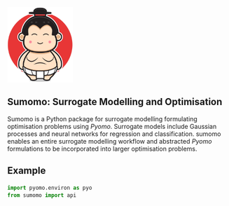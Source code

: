 <img
  src="sumo.jpeg"
  alt="A sumo"
  width=150>

## Sumomo: Surrogate Modelling and Optimisation
Sumomo is a Python package for surrogate modelling formulating optimisation problems using *Pyomo*. Surrogate models include Gaussian processes and neural networks for regression and classification. sumomo enables an entire surrogate modelling workflow and abstracted *Pyomo* formulations to be incorporated into larger optimisation problems.

## Example
```python
import pyomo.environ as pyo
from sumomo import api
```
